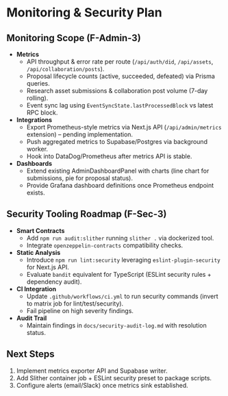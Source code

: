 # Monitoring & Security Plan

## Monitoring Scope (F-Admin-3)

- **Metrics**
  - API throughput & error rate per route (`/api/auth/did`, `/api/assets`, `/api/collaboration/posts`).
  - Proposal lifecycle counts (active, succeeded, defeated) via Prisma queries.
  - Research asset submissions & collaboration post volume (7-day rolling).
  - Event sync lag using `EventSyncState.lastProcessedBlock` vs latest RPC block.
- **Integrations**
  - Export Prometheus-style metrics via Next.js API (`/api/admin/metrics` extension) – pending implementation.
  - Push aggregated metrics to Supabase/Postgres via background worker.
  - Hook into DataDog/Prometheus after metrics API is stable.
- **Dashboards**
  - Extend existing AdminDashboardPanel with charts (line chart for submissions, pie for proposal status).
  - Provide Grafana dashboard definitions once Prometheus endpoint exists.

## Security Tooling Roadmap (F-Sec-3)

- **Smart Contracts**
  - Add `npm run audit:slither` running `slither .` via dockerized tool.
  - Integrate `openzeppelin-contracts` compatibility checks.
- **Static Analysis**
  - Introduce `npm run lint:security` leveraging `eslint-plugin-security` for Next.js API.
  - Evaluate `bandit` equivalent for TypeScript (ESLint security rules + dependency audit).
- **CI Integration**
  - Update `.github/workflows/ci.yml` to run security commands (invert to matrix job for lint/test/security).
  - Fail pipeline on high severity findings.
- **Audit Trail**
  - Maintain findings in `docs/security-audit-log.md` with resolution status.

## Next Steps

1. Implement metrics exporter API and Supabase writer.
2. Add Slither container job + ESLint security preset to package scripts.
3. Configure alerts (email/Slack) once metrics sink established.
